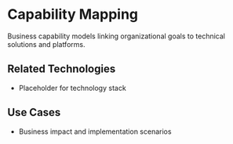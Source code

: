 # Capability Mapping

Business capability models linking organizational goals to technical solutions and platforms.

## Related Technologies
- Placeholder for technology stack

## Use Cases
- Business impact and implementation scenarios
